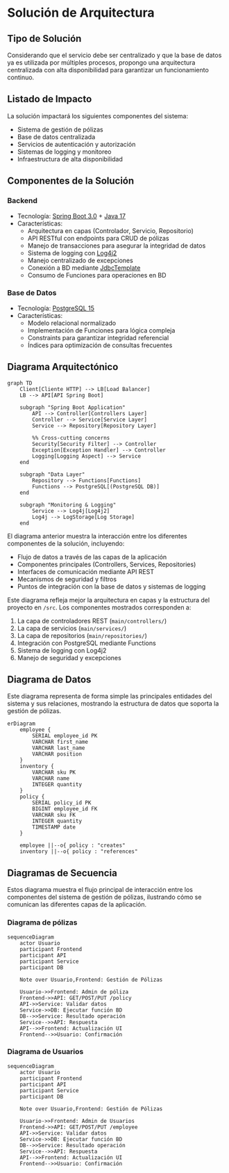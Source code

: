 # Solución de Arquitectura

## Tipo de Solución

Considerando que el servicio debe ser centralizado y que la base de datos ya es utilizada por múltiples procesos, propongo una arquitectura centralizada con alta disponibilidad para garantizar un funcionamiento continuo.

## Listado de Impacto

La solución impactará los siguientes componentes del sistema:

* Sistema de gestión de pólizas
* Base de datos centralizada
* Servicios de autenticación y autorización
* Sistemas de logging y monitoreo
* Infraestructura de alta disponibilidad

## Componentes de la Solución

### Backend

* Tecnología: [Spring Boot 3.0](https://spring.io/projects/spring-boot) + [Java 17](https://openjdk.org/projects/jdk/17/)
* Características:
	+ Arquitectura en capas (Controlador, Servicio, Repositorio)
	+ API RESTful con endpoints para CRUD de pólizas
	+ Manejo de transacciones para asegurar la integridad de datos
	+ Sistema de logging con [Log4j2](https://logging.apache.org/log4j/2.x/)
	+ Manejo centralizado de excepciones
	+ Conexión a BD mediante [JdbcTemplate](https://docs.spring.io/spring-framework/docs/current/javadoc-api/org/springframework/jdbc/core/JdbcTemplate.html)
	+ Consumo de Funciones para operaciones en BD

### Base de Datos

* Tecnología: [PostgreSQL 15](https://www.postgresql.org/)
* Características:
	+ Modelo relacional normalizado
	+ Implementación de Funciones para lógica compleja
	+ Constraints para garantizar integridad referencial
	+ Índices para optimización de consultas frecuentes

## Diagrama Arquitectónico

```mermaid
graph TD
    Client[Cliente HTTP] --> LB[Load Balancer]
    LB --> API[API Spring Boot]
    
    subgraph "Spring Boot Application"
        API --> Controller[Controllers Layer]
        Controller --> Service[Service Layer]
        Service --> Repository[Repository Layer]
        
        %% Cross-cutting concerns
        Security[Security Filter] --> Controller
        Exception[Exception Handler] --> Controller
        Logging[Logging Aspect] --> Service
    end
    
    subgraph "Data Layer"
        Repository --> Functions[Functions]
        Functions --> PostgreSQL[(PostgreSQL DB)]
    end
    
    subgraph "Monitoring & Logging"
        Service --> Log4j[Log4j2]
        Log4j --> LogStorage[Log Storage]
    end
```

El diagrama anterior muestra la interacción entre los diferentes componentes de la solución, incluyendo:
- Flujo de datos a través de las capas de la aplicación
- Componentes principales (Controllers, Services, Repositories)
- Interfaces de comunicación mediante API REST
- Mecanismos de seguridad y filtros
- Puntos de integración con la base de datos y sistemas de logging

Este diagrama refleja mejor la arquitectura en capas y la estructura del proyecto en `/src`. Los componentes mostrados corresponden a:

1. La capa de controladores REST (`main/controllers/`)
2. La capa de servicios (`main/services/`)
3. La capa de repositorios (`main/repositories/`)
4. Integración con PostgreSQL mediante Functions
5. Sistema de logging con Log4j2
6. Manejo de seguridad y excepciones

## Diagrama de Datos

Este diagrama representa de forma simple las principales entidades del sistema y sus relaciones, mostrando la estructura de datos que soporta la gestión de pólizas.

```mermaid
erDiagram
    employee {
        SERIAL employee_id PK
        VARCHAR first_name
        VARCHAR last_name 
        VARCHAR position
    }
    inventory {
        VARCHAR sku PK
        VARCHAR name
        INTEGER quantity
    }
    policy {
        SERIAL policy_id PK
        BIGINT employee_id FK
        VARCHAR sku FK
        INTEGER quantity
        TIMESTAMP date
    }

    employee ||--o{ policy : "creates"
    inventory ||--o{ policy : "references"
```

## Diagramas de Secuencia
Estos diagrama muestra el flujo principal de interacción entre los componentes del sistema de gestión de pólizas, ilustrando cómo se comunican las diferentes capas de la aplicación.

### Diagrama de pólizas
```mermaid
sequenceDiagram
    actor Usuario
    participant Frontend
    participant API
    participant Service
    participant DB
    
    Note over Usuario,Frontend: Gestión de Pólizas
    
    Usuario->>Frontend: Admin de póliza
    Frontend->>API: GET/POST/PUT /policy
    API->>Service: Validar datos
    Service->>DB: Ejecutar función BD
    DB-->>Service: Resultado operación
    Service-->>API: Respuesta
    API-->>Frontend: Actualización UI
    Frontend-->>Usuario: Confirmación
```
### Diagrama de Usuarios
```mermaid
sequenceDiagram
    actor Usuario
    participant Frontend
    participant API
    participant Service
    participant DB
    
    Note over Usuario,Frontend: Gestión de Pólizas
    
    Usuario->>Frontend: Admin de Usuarios
    Frontend->>API: GET/POST/PUT /employee
    API->>Service: Validar datos
    Service->>DB: Ejecutar función BD
    DB-->>Service: Resultado operación
    Service-->>API: Respuesta
    API-->>Frontend: Actualización UI
    Frontend-->>Usuario: Confirmación
```
